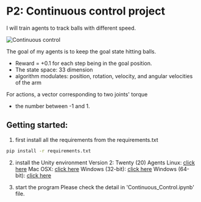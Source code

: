 # P2: Continuous control project
I will train agents to track balls with different speed.

![Continuous control](giphy.gif)

The goal of my agents is to keep the goal state hitting balls.
- Reward = +0.1 for each step being in the goal position.
- The state space: 33 dimension
- algorithm modulates: position, rotation, velocity, and angular velocities of the arm

For actions, a vector corresponding to two joints' torque 
- the number between -1 and 1.

## Getting started:
1. first install all the requirements from the requirements.txt
```bash
pip install -r requirements.txt
```
2. install the Unity environment
Version 2: Twenty (20) Agents
Linux: [click here](https://s3-us-west-1.amazonaws.com/udacity-drlnd/P2/Reacher/Reacher_Linux.zip)
Mac OSX: [click here](https://s3-us-west-1.amazonaws.com/udacity-drlnd/P2/Reacher/Reacher.app.zip)
Windows (32-bit): [click here](https://s3-us-west-1.amazonaws.com/udacity-drlnd/P2/Reacher/Reacher_Windows_x86.zip)
Windows (64-bit): [click here](https://s3-us-west-1.amazonaws.com/udacity-drlnd/P2/Reacher/Reacher_Windows_x86_64.zip)

3. start the program
Please check the detail in 'Continuous_Control.ipynb' file.
